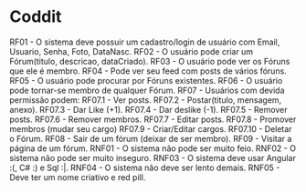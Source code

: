# Coddit

RF01 - O sistema deve possuir um cadastro/login de usuário com Email, Usuario, Senha, Foto, DataNasc.
RF02 - O usuário pode criar um Fórum(titulo, descricao, dataCriado).
RF03 - O usuário pode ver os Fóruns que ele é membro.
RF04 - Pode ver seu feed com posts de vários fóruns.
RF05 - O usuário pode procurar por Fóruns existentes.
RF06 - O usuário pode tornar-se membro de qualquer Fórum.
RF07 - Usuários com devida permissão podem:
	RF07.1 - Ver posts.
	RF07.2 - Postar(titulo, mensagem, anexo).
	RF07.3 - Dar Like (+1).
	RF07.4 - Dar deslike (-1).
	RF07.5 - Remover posts.
	RF07.6 - Remover membros.
	RF07.7 - Editar posts.
	RF07.8 - Promover membros (mudar seu cargo)
	RF07.9 - Criar/Editar cargos.
	RF07.10 - Deletar o Fórum.
RF08 - Sair de um fórum (deixar de ser membro).
RF09 - Visitar a página de um fórum.
RNF01 - O sistema não pode ser muito feio.
RNF02 - O sistema não pode ser muito inseguro.
RNF03 - O sistema deve usar Angular :(, C# :) e Sql :|.
RNF04 - O sistema não deve ser lento demais.
RNF05 - Deve ter um nome criativo e red pill.